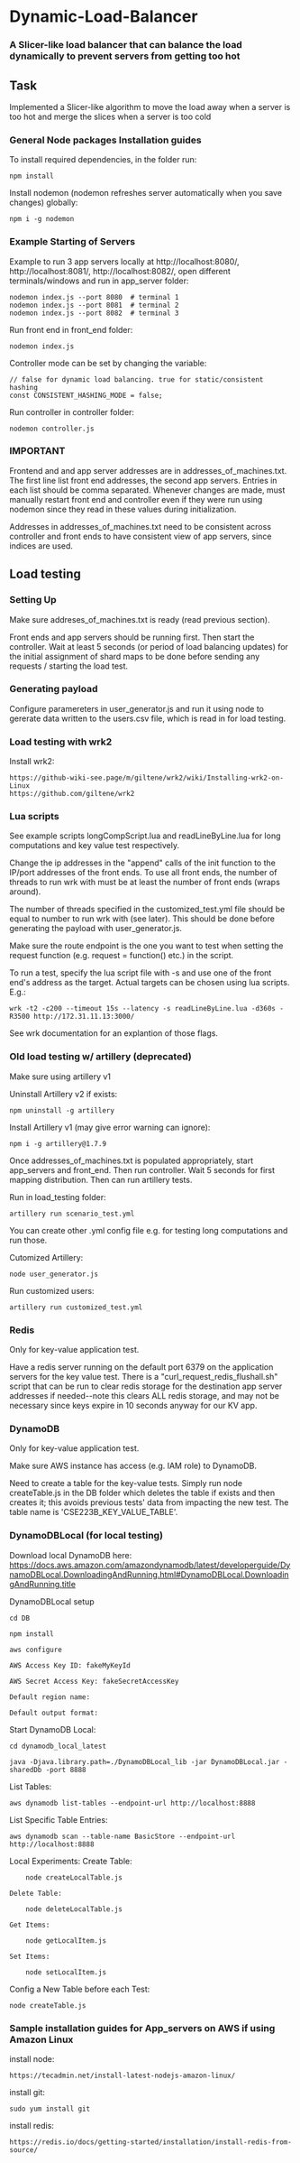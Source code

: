 # Dynamic-Load-Balancer

### A Slicer-like load balancer that can balance the load dynamically to prevent servers from getting too hot

## Task
Implemented a Slicer-like algorithm to move the load away when a server is too hot and merge the slices when a server is too cold

### General Node packages Installation guides
To install required dependencies, in the folder run:

    npm install

Install nodemon (nodemon refreshes server automatically when you save changes) globally: 

    npm i -g nodemon
    

### Example Starting of Servers
Example to run 3 app servers locally at http://localhost:8080/, 
http://localhost:8081/, http://localhost:8082/, open different 
terminals/windows and run in app_server folder:

    nodemon index.js --port 8080  # terminal 1
    nodemon index.js --port 8081  # terminal 2
    nodemon index.js --port 8082  # terminal 3

Run front end in front_end folder:

    nodemon index.js

Controller mode can be set by changing the variable:

    // false for dynamic load balancing. true for static/consistent hashing
    const CONSISTENT_HASHING_MODE = false; 

Run controller in controller folder:
    
    nodemon controller.js

### IMPORTANT
Frontend and and app server addresses are in addresses_of_machines.txt. The 
first line list front end addresses, the second app servers. Entries in
each list should be comma separated. Whenever changes are made, must manually 
restart front end and controller even if they were run using nodemon since 
they read in these values during initialization.

Addresses in addresses_of_machines.txt need to be consistent across controller 
and front ends to have consistent view of app servers, since indices are used.


## Load testing
### Setting Up
Make sure addreses_of_machines.txt is ready (read previous section).

Front ends and app servers should be running first. Then start the controller.
Wait at least 5 seconds (or period of load balancing updates) for the initial
assignment of shard maps to be done before sending any requests / starting the
load test.

### Generating payload
Configure paramereters in user_generator.js and run it using node to gererate 
data written to the users.csv file, which is read in for load testing.

### Load testing with wrk2

Install wrk2:

    https://github-wiki-see.page/m/giltene/wrk2/wiki/Installing-wrk2-on-Linux
    https://github.com/giltene/wrk2


### Lua scripts
See example scripts longCompScript.lua and readLineByLine.lua for long
computations and key value test respectively.

Change the ip addresses in the "append" calls of the init function to the 
IP/port addresses of the front ends. To use all front ends, the number of 
threads to run wrk with must be at least the number of front ends (wraps 
around).

The number of threads specified in the customized_test.yml file should be equal
to number to run wrk with (see later). This should be done before generating 
the payload with user_generator.js.

Make sure the route endpoint is the one you want to test when setting the request 
function (e.g. request = function() etc.) in the script.


To run a test, specify the lua script file with -s and use one of the front
end's address as the target. Actual targets can be chosen using lua scripts. 
E.g.:

    wrk -t2 -c200 --timeout 15s --latency -s readLineByLine.lua -d360s -R3500 http://172.31.11.13:3000/

See wrk documentation for an explantion of those flags.


### Old load testing w/ artillery (deprecated)
Make sure using artillery v1

Uninstall Artillery v2 if exists:

    npm uninstall -g artillery

Install Artillery v1 (may give error warning can ignore):

    npm i -g artillery@1.7.9


Once addresses_of_machines.txt is populated appropriately, start app_servers and 
front_end. Then run controller. Wait 5 seconds for first mapping distribution.
Then can run artillery tests.

Run in load_testing folder:

    artillery run scenario_test.yml
    
You can create other .yml config file e.g. for testing long computations and run those.

Cutomized Artillery:

    node user_generator.js 
    
Run customized users:

    artillery run customized_test.yml  
    
### Redis
Only for key-value application test.

Have a redis server running on the default port 6379 on the application 
servers for the key value test. There is a "curl_request_redis_flushall.sh" 
script that can be run to clear redis storage for the destination app server 
addresses if needed--note this clears ALL redis storage, and may not be 
necessary since keys expire in 10 seconds anyway for our KV app.

### DynamoDB
Only for key-value application test.

Make sure AWS instance has access (e.g. IAM role) to DynamoDB. 

Need to create a table for the key-value tests. Simply run node createTable.js
in the DB folder which deletes the table if exists and then creates it; this
avoids previous tests' data from impacting the new test. The table name is
'CSE223B_KEY_VALUE_TABLE'.

### DynamoDBLocal (for local testing)
Download local DynamoDB here:
https://docs.aws.amazon.com/amazondynamodb/latest/developerguide/DynamoDBLocal.DownloadingAndRunning.html#DynamoDBLocal.DownloadingAndRunning.title

DynamoDBLocal setup

    cd DB

    npm install
    
    aws configure
    
    AWS Access Key ID: fakeMyKeyId
    
    AWS Secret Access Key: fakeSecretAccessKey
    
    Default region name:
    
    Default output format: 
    
Start DynamoDB Local:

    cd dynamodb_local_latest

    java -Djava.library.path=./DynamoDBLocal_lib -jar DynamoDBLocal.jar -sharedDb -port 8888
    
List Tables:
    
    aws dynamodb list-tables --endpoint-url http://localhost:8888
    
List Specific Table Entries:

    aws dynamodb scan --table-name BasicStore --endpoint-url http://localhost:8888
   
Local Experiments:
    Create Table:

        node createLocalTable.js

    Delete Table:

        node deleteLocalTable.js

    Get Items:

        node getLocalItem.js

    Set Items:

        node setLocalItem.js
    
Config a New Table before each Test:
    
    node createTable.js
    
### Sample installation guides for App_servers on AWS if using Amazon Linux

install node:

    https://tecadmin.net/install-latest-nodejs-amazon-linux/
   
install git:

    sudo yum install git
    
install redis:

    https://redis.io/docs/getting-started/installation/install-redis-from-source/
    
